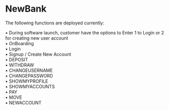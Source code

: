 # NewBank
The following functions are deployed currently:

•	During software launch, customer have the options to Enter 1 to Login or 2 for creating new user account <br>
•	OnBoarding <br>
•	Login <br>
•	Signup / Create New Account <br>
•	DEPOSIT <Account name> <Amount> <br>
•	WITHDRAW <Account name> <Amount> <br>
•	CHANGEUSERNAME <new username> <br>
•	CHANGEPASSWORD <new password> <br>
•	SHOWMYPROFILE <br>
•	SHOWMYACCOUNTS  <br>
•	PAY  <br>
•	MOVE <br>
•	NEWACCOUNT  <br>
